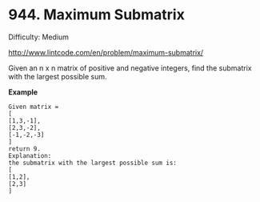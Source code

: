 # 944. Maximum Submatrix

Difficulty: Medium

http://www.lintcode.com/en/problem/maximum-submatrix/

Given an n x n matrix of positive and negative integers, find the submatrix with the largest possible sum.

**Example**  
```
Given matrix = 
[
[1,3,-1],
[2,3,-2],
[-1,-2,-3]
]
return 9.
Explanation:
the submatrix with the largest possible sum is:
[
[1,2],
[2,3]
]
```
